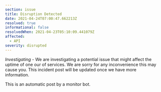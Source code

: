 ```yaml
---
section: issue
title: Disruption Detected
date: 2021-04-24T07:00:47.662213Z
resolved: true
informational: false
resolvedWhen: 2021-04-23T05:10:09.441079Z
affected:
  - API
severity: disrupted
---
```

*Investigating* - We are investigating a potential issue that might affect the uptime of one our of services. We are sorry for any inconvenience this may cause you. This incident post will be updated once we have more information.

This is an automatic post by a monitor bot.
        